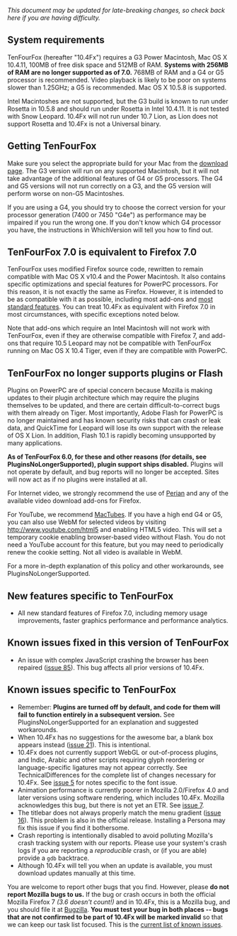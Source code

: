 _This document may be updated for late-breaking changes, so check back here if you are having difficulty._

## System requirements ##

TenFourFox (hereafter "10.4Fx") requires a G3 Power Macintosh, Mac OS X 10.4.11, 100MB of free disk space and 512MB of RAM. **Systems with 256MB of RAM are no longer supported as of 7.0.** 768MB of RAM and a G4 or G5 processor is recommended. Video playback is likely to be poor on systems slower than 1.25GHz; a G5 is recommended. Mac OS X 10.5.8 is supported.

Intel Macintoshes are not supported, but the G3 build is known to run under Rosetta in 10.5.8 and should run under Rosetta in Intel 10.4.11. It is not tested with Snow Leopard. 10.4Fx will not run under 10.7 Lion, as Lion does not support Rosetta and 10.4Fx is not a Universal binary.

## Getting TenFourFox ##

Make sure you select the appropriate build for your Mac from the [download page](http://www.tenfourfox.com/). The G3 version will run on any supported Macintosh, but it will not take advantage of the additional features of G4 or G5 processors. The G4 and G5 versions will not run correctly on a G3, and the G5 version will perform worse on non-G5 Macintoshes.

If you are using a G4, you should try to choose the correct version for your processor generation (7400 or 7450 "G4e") as performance may be impaired if you run the wrong one. If you don't know which G4 processor you have, the instructions in WhichVersion will tell you how to find out.

## TenFourFox 7.0 is equivalent to Firefox 7.0 ##

TenFourFox uses modified Firefox source code, rewritten to remain compatible with Mac OS X v10.4 and the Power Macintosh. It also contains specific optimizations and special features for PowerPC processors. For this reason, it is not exactly the same as Firefox. However, it is intended to be as compatible with it as possible, including most add-ons and [most standard features](TechnicalDifferences.md). You can treat 10.4Fx as equivalent with Firefox 7.0 in most circumstances, with specific exceptions noted below.

Note that add-ons which require an Intel Macintosh will not work with TenFourFox, even if they are otherwise compatible with Firefox 7, and add-ons  that require 10.5 Leopard may not be compatible with TenFourFox running on Mac OS X 10.4 Tiger, even if they are compatible with PowerPC.

## TenFourFox no longer supports plugins or Flash ##

Plugins on PowerPC are of special concern because Mozilla is making updates to their plugin architecture which may require the plugins themselves to be updated, and there are certain difficult-to-correct bugs with them already on Tiger. Most importantly, Adobe Flash for PowerPC is no longer maintained and has known security risks that can crash or leak data, and QuickTime for Leopard will lose its own support with the release of OS X Lion. In addition, Flash 10.1 is rapidly becoming unsupported by many applications.

**As of TenFourFox 6.0, for these and other reasons (for details, see PluginsNoLongerSupported), plugin support ships disabled.** Plugins will not operate by default, and bug reports will no longer be accepted. Sites will now act as if no plugins were installed at all.

For Internet video, we strongly recommend the use of [Perian](http://www.perian.org/) and any of the available video download add-ons for Firefox.

For YouTube, we recommend [MacTubes](http://macapps.web.infoseek.co.jp/mactubes/index_en.html). If you have a high end G4 or G5, you can also use WebM for selected videos by visiting http://www.youtube.com/html5 and enabling HTML5 video. This will set a temporary cookie enabling browser-based video without Flash. You do not need a YouTube account for this feature, but you may need to periodically renew the cookie setting. Not all video is available in WebM.

For a more in-depth explanation of this policy and other workarounds, see PluginsNoLongerSupported.

## New features specific to TenFourFox ##

  * All new standard features of Firefox 7.0, including memory usage improvements, faster graphics performance and performance analytics.

## Known issues fixed in this version of TenFourFox ##

  * An issue with complex JavaScript crashing the browser has been repaired ([issue 85](https://code.google.com/p/tenfourfox/issues/detail?id=85)). This bug affects all prior versions of 10.4Fx.

## Known issues specific to TenFourFox ##

  * Remember: **Plugins are turned off by default, and code for them will fail to function entirely in a subsequent version.** See PluginsNoLongerSupported for an explanation and suggested workarounds.
  * When 10.4Fx has no suggestions for the awesome bar, a blank box appears instead ([issue 21](https://code.google.com/p/tenfourfox/issues/detail?id=21)). This is intentional.
  * 10.4Fx does not currently support WebGL or out-of-process plugins, and Indic, Arabic and other scripts requiring glyph reordering or language-specific ligatures may not appear correctly. See TechnicalDifferences for the complete list of changes necessary for 10.4Fx. See [issue 5](https://code.google.com/p/tenfourfox/issues/detail?id=5) for notes specific to the font issue.
  * Animation performance is currently poorer in Mozilla 2.0/Firefox 4.0 and later versions using software rendering, which includes 10.4Fx. Mozilla acknowledges this bug, but there is not yet an ETR. See [issue 7](https://code.google.com/p/tenfourfox/issues/detail?id=7).
  * The titlebar does not always properly match the menu gradient ([issue 16](https://code.google.com/p/tenfourfox/issues/detail?id=16)). This problem is also in the official release. Installing a Persona may fix this issue if you find it bothersome.
  * Crash reporting is intentionally disabled to avoid polluting Mozilla's crash tracking system with our reports. Please use your system's crash logs if you are reporting a _reproducible_ crash, or (if you are able) provide a `gdb` backtrace.
  * Although 10.4Fx will tell you when an update is available, you must download updates manually at this time.

You are welcome to report other bugs that you find. However, please **do not report Mozilla bugs to us.** If the bug or crash occurs in both the official Mozilla Firefox 7 _(3.6 doesn't count!)_ and in 10.4Fx, this is a Mozilla bug, and you should file it at [Bugzilla](http://bugzilla.mozilla.org/). **You must test your bug in both places -- bugs that are not confirmed to be part of 10.4Fx will be marked invalid** so that we can keep our task list focused. This is the [current list of known issues](http://code.google.com/p/tenfourfox/issues/list).